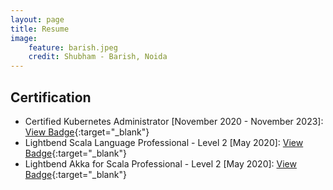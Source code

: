```yaml
---
layout: page
title: Resume
image:
    feature: barish.jpeg
    credit: Shubham - Barish, Noida
---
```

## Certification
- Certified Kubernetes Administrator [November 2020 - November 2023]: [View Badge](https://www.youracclaim.com/badges/498da3c8-b89e-49b6-be55-571a678b035c){:target="_blank"}
- Lightbend Scala Language Professional - Level 2 [May 2020]: [View Badge](https://www.youracclaim.com/badges/86414c16-ea89-44ce-b5b4-75a8d9eb0559/public_url){:target="_blank"}
- Lightbend Akka for Scala Professional - Level 2 [May 2020]: [View Badge](https://www.youracclaim.com/badges/67d33e36-26aa-4fbc-bc3d-b3fb74a67fd0/public_url){:target="_blank"}
